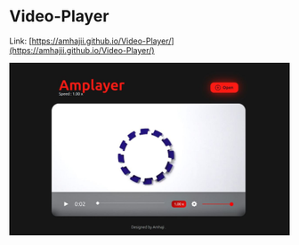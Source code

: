 # Video-Player

Link: [https://amhajii.github.io/Video-Player/](https://amhajii.github.io/Video-Player/)

![videoPlayer](https://github.com/amhajii/Video-Player/blob/main/readme/photo_2025-07-30_03-22-55.jpg)